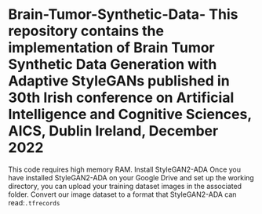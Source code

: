 # Brain-Tumor-Synthetic-Data- This repository contains the implementation of Brain Tumor Synthetic Data Generation with Adaptive StyleGANs published in 30th Irish conference on Artificial Intelligence and Cognitive Sciences, AICS, Dublin Ireland, December 2022
This code requires high memory RAM.
Install StyleGAN2-ADA
Once you have installed StyleGAN2-ADA on your Google Drive and set up the working directory, you can upload your training dataset images in the associated folder.
Convert our image dataset to a format that StyleGAN2-ADA can read:`.tfrecords`
